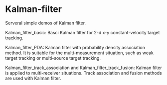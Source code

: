 # Kalman-filter
Serveral simple demos of Kalman filter.  

Kalman_filter_basic: Basci Kalman filter for 2-d x-y constant-velocity target tracking.

Kalman_filter_PDA: Kalman filter with probability density association method. It is suitable for the multi-measurement situation, such as weak target tracking or multi-source target tracking.  

Kalman_filter_track_association and Kalman_filter_track_fusion: Kalman filter is applied to multi-receiver situations. Track association and fusion methods are used with Kalman filter.

